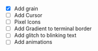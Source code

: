 - [x] Add grain
- [ ] Add Cursor
- [ ] Pixel Icons
- [ ] Add Gradient to terminal border
- [ ] Add glitch to blinking text
- [ ] Add animations